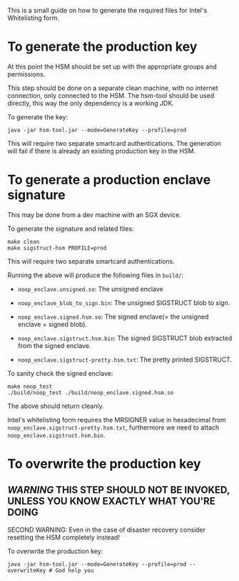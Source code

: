 This is a small guide on how to generate the required files for Intel's
Whitelisting form.

To generate the production key
===

At this point the HSM should be set up with the appropriate groups and
permissions.

This step should be done on a separate clean machine, with no internet
connection, only connected to the HSM. The hsm-tool should be used directly,
this way the only dependency is a working JDK.

To generate the key:

`java -jar hsm-tool.jar --mode=GenerateKey --profile=prod`


This will require two separate smartcard authentications. The generation
will fail if there is already an existing production key in the HSM.


To generate a production enclave signature
===

This may be done from a dev machine with an SGX device.

To generate the signature and related files:

```
make clean
make sigstruct-hsm PROFILE=prod
```

This will require two separate smartcard authentications.

Running the above will produce the following files in `build/`:

* `noop_enclave.unsigned.so`: The unsigned enclave

* `noop_enclave_blob_to_sign.bin`: The unsigned SIGSTRUCT blob to sign.

* `noop_enclave.signed.hsm.so`: The signed enclave(= the unsigned enclave + signed blob).

* `noop_enclave.sigstruct.hsm.bin`: The signed SIGSTRUCT blob extracted from the signed enclave.

* `noop_enclave.sigstruct-pretty.hsm.txt`: The pretty printed SIGSTRUCT.

To sanity check the signed enclave:

```
make noop_test
./build/noop_test ./build/noop_enclave.signed.hsm.so
```

The above should return cleanly.

Intel's whitelisting form requires the MRSIGNER value in hexadecimal
from `noop_enclave.sigstruct-pretty.hsm.txt`, furthermore we need to attach
`noop_enclave.sigstruct.hsm.bin`.



To overwrite the production key
===

*WARNING* THIS STEP SHOULD NOT BE INVOKED, UNLESS YOU KNOW EXACTLY WHAT YOU'RE DOING
---

SECOND WARNING: Even in the case of disaster recovery consider
resetting the HSM completely instead!

To overwrite the production key:

`java -jar hsm-tool.jar --mode=GenerateKey --profile=prod --overwriteKey # God help you`